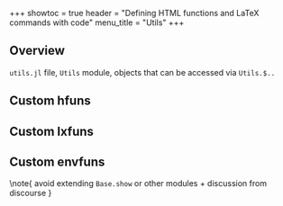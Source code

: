 +++
showtoc = true
header = "Defining HTML functions and LaTeX commands with code"
menu_title = "Utils"
+++

## Overview

`utils.jl` file, `Utils` module, objects that can be accessed via `Utils.$..`

## Custom hfuns

## Custom lxfuns

## Custom envfuns

\note{
  avoid extending `Base.show` or other modules + discussion from discourse
}
